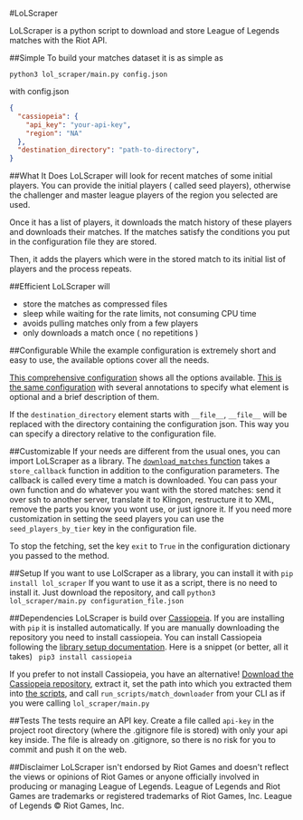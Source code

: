 #LoLScraper

LoLScraper is a python script to download and store League of Legends matches with the Riot API.

##Simple
To build your matches dataset it is as simple as 

```python3 lol_scraper/main.py config.json```

with config.json
```json
{
  "cassiopeia": {
    "api_key": "your-api-key",
    "region": "NA"
  },
  "destination_directory": "path-to-directory",
}
```

##What It Does
LoLScraper will look for recent matches of some initial players. You can provide the initial players ( called seed players), otherwise the challenger and master league players of the region you selected are used.

Once it has a list of players, it downloads the match history of these players and downloads their matches.
If the matches satisfy the conditions you put in the configuration file they are stored.

Then, it adds the players which were in the stored match to its initial list of players and the process repeats.

##Efficient
LoLScraper will

 - store the matches as compressed files
 - sleep while waiting for the rate limits, not consuming CPU time
 - avoids pulling matches only from a few players
 - only downloads a match once ( no repetitions )

##Configurable
While the example configuration is extremely short and easy to use, the available options cover all the needs. 

[This comprehensive configuration](https://github.com/MakersF/LoLScraper/blob/master/riot_scraper/configuration%5Bno%20annotations%5D.json) shows all the options available.
[This is the same configuration](https://github.com/MakersF/LoLScraper/blob/master/riot_scraper/configuration.json) with several annotations to specify what element is optional and a brief description of them.

If the `destination_directory` element starts with `__file__`, `__file__` will be replaced with the directory containing the configuration json. This way you can specify a directory relative to the configuration file.

##Customizable
If your needs are different from the usual ones, you can import LoLScraper as a library.
The [`download_matches` function](https://github.com/MakersF/LoLScraper/blob/master/riot_scraper/match_downloader.py) takes a `store_callback` function in addition to the configuration parameters. The callback is called every time a match is downloaded. You can pass your own function and do whatever you want with the stored matches: send it over ssh to another server, translate it to Klingon, restructure it to XML, remove the parts you know you wont use, or just ignore it.
If you need more customization in setting the seed players you can use the `seed_players_by_tier` key in the configuration file.

To stop the fetching, set the key `exit` to `True` in the configuration dictionary you passed to the method.

##Setup
If you want to use LolScraper as a library, you can install it with
`pip install lol_scraper`
If you want to use it as a script, there is no need to install it. Just download the repository, and call
`python3 lol_scraper/main.py configuration_file.json`

##Dependencies
LoLScraper is build over [Cassiopeia](https://github.com/robrua/cassiopeia).
If you are installing with `pip` it is installed automatically.
If you are manually downloading the repository you need to install cassiopeia.
You can install Cassiopeia following the [library setup documentation](https://github.com/robrua/cassiopeia#setup).
Here is a snippet (or better, all it takes)
``` pip3 install cassiopeia```

If you prefer to not install Cassiopeia, you have an alternative!
[Download the Cassiopeia repository](https://github.com/robrua/cassiopeia/archive/master.zip), extract it, set the path into which you extracted them into [the scripts](https://github.com/MakersF/LoLScraper/tree/master/riot_scraper/run_scripts), and call `run_scripts/match_downloader` from your CLI as if you were calling `lol_scraper/main.py`

##Tests
The tests require an API key. Create a file called ```api-key``` in the project root directory (where the .gitignore file is stored) with only your api key inside. The file is already on .gitignore, so there is no risk for you to commit and push it on the web.

##Disclaimer
LoLScraper isn't endorsed by Riot Games and doesn't reflect the views or opinions of Riot Games or anyone officially involved in producing or managing League of Legends. League of Legends and Riot Games are trademarks or registered trademarks of Riot Games, Inc. League of Legends © Riot Games, Inc.
